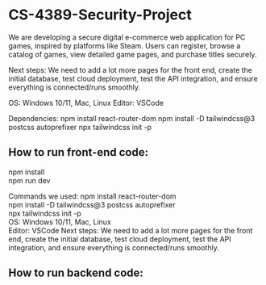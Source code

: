 # CS-4389-Security-Project
We are developing a secure digital e-commerce web application for PC games, inspired by platforms like Steam. Users can register, browse a catalog of games, view detailed game pages, and purchase titles securely. 

Next steps: We need to add a lot more pages for the front end, create the initial database, test cloud deployment, test the API integration, and ensure everything is connected/runs smoothly.

OS: Windows 10/11, Mac, Linux
Editor: VSCode 

Dependencies:
npm install react-router-dom
npm install -D tailwindcss@3 postcss autoprefixer
npx tailwindcss init -p

## How to run front-end code: 
npm install  
npm run dev  

Commands we used: npm install react-router-dom  
npm install -D tailwindcss@3 postcss autoprefixer  
npx tailwindcss init -p  
OS: Windows 10/11, Mac, Linux  
Editor: VSCode 
Next steps: We need to add a lot more pages for the front end, create the initial database, test cloud deployment, test the API integration, and ensure everything is connected/runs smoothly.  

## How to run backend code:





